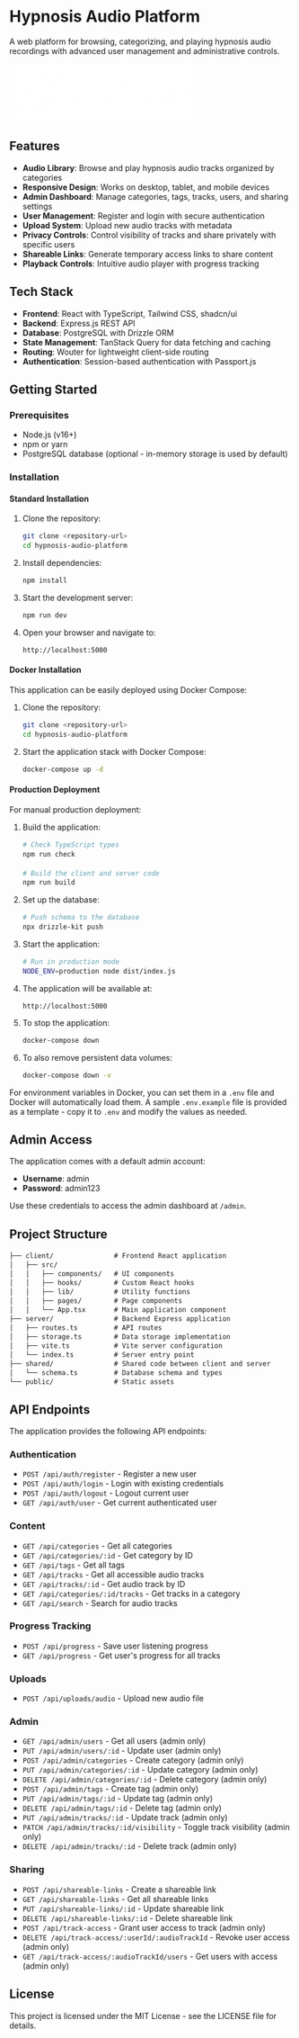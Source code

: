 # Hypnosis Audio Platform

A web platform for browsing, categorizing, and playing hypnosis audio recordings with advanced user management and administrative controls.

![Hypnosis Audio Platform](./attached_assets/grafik_1745398512278.png)

## Features

- **Audio Library**: Browse and play hypnosis audio tracks organized by categories
- **Responsive Design**: Works on desktop, tablet, and mobile devices
- **Admin Dashboard**: Manage categories, tags, tracks, users, and sharing settings
- **User Management**: Register and login with secure authentication
- **Upload System**: Upload new audio tracks with metadata
- **Privacy Controls**: Control visibility of tracks and share privately with specific users
- **Shareable Links**: Generate temporary access links to share content
- **Playback Controls**: Intuitive audio player with progress tracking

## Tech Stack

- **Frontend**: React with TypeScript, Tailwind CSS, shadcn/ui
- **Backend**: Express.js REST API
- **Database**: PostgreSQL with Drizzle ORM
- **State Management**: TanStack Query for data fetching and caching
- **Routing**: Wouter for lightweight client-side routing
- **Authentication**: Session-based authentication with Passport.js

## Getting Started

### Prerequisites

- Node.js (v16+)
- npm or yarn
- PostgreSQL database (optional - in-memory storage is used by default)

### Installation

#### Standard Installation

1. Clone the repository:
   ```bash
   git clone <repository-url>
   cd hypnosis-audio-platform
   ```

2. Install dependencies:
   ```bash
   npm install
   ```

3. Start the development server:
   ```bash
   npm run dev
   ```

4. Open your browser and navigate to:
   ```
   http://localhost:5000
   ```

#### Docker Installation

This application can be easily deployed using Docker Compose:

1. Clone the repository:
   ```bash
   git clone <repository-url>
   cd hypnosis-audio-platform
   ```

2. Start the application stack with Docker Compose:
   ```bash
   docker-compose up -d
   ```

#### Production Deployment

For manual production deployment:

1. Build the application:
   ```bash
   # Check TypeScript types
   npm run check
   
   # Build the client and server code
   npm run build
   ```

2. Set up the database:
   ```bash
   # Push schema to the database
   npx drizzle-kit push
   ```

3. Start the application:
   ```bash
   # Run in production mode
   NODE_ENV=production node dist/index.js
   ```

3. The application will be available at:
   ```
   http://localhost:5000
   ```

4. To stop the application:
   ```bash
   docker-compose down
   ```

5. To also remove persistent data volumes:
   ```bash
   docker-compose down -v
   ```

For environment variables in Docker, you can set them in a `.env` file and Docker will automatically load them. A sample `.env.example` file is provided as a template - copy it to `.env` and modify the values as needed.

## Admin Access

The application comes with a default admin account:

- **Username**: admin
- **Password**: admin123

Use these credentials to access the admin dashboard at `/admin`.

## Project Structure

```
├── client/               # Frontend React application
│   ├── src/
│   │   ├── components/   # UI components
│   │   ├── hooks/        # Custom React hooks
│   │   ├── lib/          # Utility functions
│   │   ├── pages/        # Page components
│   │   └── App.tsx       # Main application component
├── server/               # Backend Express application
│   ├── routes.ts         # API routes
│   ├── storage.ts        # Data storage implementation
│   ├── vite.ts           # Vite server configuration
│   └── index.ts          # Server entry point
├── shared/               # Shared code between client and server
│   └── schema.ts         # Database schema and types
└── public/               # Static assets
```

## API Endpoints

The application provides the following API endpoints:

### Authentication
- `POST /api/auth/register` - Register a new user
- `POST /api/auth/login` - Login with existing credentials
- `POST /api/auth/logout` - Logout current user
- `GET /api/auth/user` - Get current authenticated user

### Content
- `GET /api/categories` - Get all categories
- `GET /api/categories/:id` - Get category by ID
- `GET /api/tags` - Get all tags
- `GET /api/tracks` - Get all accessible audio tracks
- `GET /api/tracks/:id` - Get audio track by ID
- `GET /api/categories/:id/tracks` - Get tracks in a category
- `GET /api/search` - Search for audio tracks

### Progress Tracking
- `POST /api/progress` - Save user listening progress
- `GET /api/progress` - Get user's progress for all tracks

### Uploads
- `POST /api/uploads/audio` - Upload new audio file

### Admin
- `GET /api/admin/users` - Get all users (admin only)
- `PUT /api/admin/users/:id` - Update user (admin only)
- `POST /api/admin/categories` - Create category (admin only)
- `PUT /api/admin/categories/:id` - Update category (admin only)
- `DELETE /api/admin/categories/:id` - Delete category (admin only)
- `POST /api/admin/tags` - Create tag (admin only)
- `PUT /api/admin/tags/:id` - Update tag (admin only)
- `DELETE /api/admin/tags/:id` - Delete tag (admin only)
- `PUT /api/admin/tracks/:id` - Update track (admin only)
- `PATCH /api/admin/tracks/:id/visibility` - Toggle track visibility (admin only)
- `DELETE /api/admin/tracks/:id` - Delete track (admin only)

### Sharing
- `POST /api/shareable-links` - Create a shareable link
- `GET /api/shareable-links` - Get all shareable links
- `PUT /api/shareable-links/:id` - Update shareable link
- `DELETE /api/shareable-links/:id` - Delete shareable link
- `POST /api/track-access` - Grant user access to track (admin only)
- `DELETE /api/track-access/:userId/:audioTrackId` - Revoke user access (admin only)
- `GET /api/track-access/:audioTrackId/users` - Get users with access (admin only)

## License

This project is licensed under the MIT License - see the LICENSE file for details.
